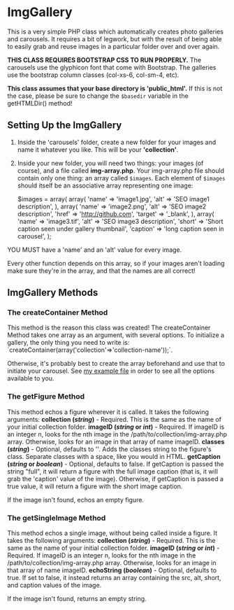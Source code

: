 # ImgGallery
This is a very simple PHP class which automatically creates photo galleries and carousels.  It requires a bit of legwork, but with the result of being able to easily grab and reuse images in a particular folder over and over again.

<strong>THIS CLASS REQUIRES BOOTSTRAP CSS TO RUN PROPERLY.</strong>
The carousels use the glyphicon font that come with Bootstrap.
The galleries use the bootstrap column classes (col-xs-6, col-sm-4, etc).

<strong>This class assumes that your base directory is 'public_html'.</strong>
If this is not the case, please be sure to change the `$basedir` variable in the getHTMLDir() method!

<h2>Setting Up the ImgGallery</h2>

1) Inside the 'carousels' folder, create a new folder for your images and name it whatever you like.  This will be your <strong>'collection'</strong>. 

2) Inside your new folder, you will need two things: your images (of course), and a file called <strong>img-array.php</strong>.  Your img-array.php file should contain only one thing:  an array called `$images`.  Each element of `$images` should itself be an associative array representing one image: 

    $images = array(
            array(
                'name' => 'image1.jpg',
                'alt' => 'SEO image1 description',
                ),
            array(
                'name' => 'image2.png',
                'alt' => 'SEO image2 description',
                'href' => 'http://github.com',
                'target' => '_blank',
                ),
            array(
                'name' => 'image3.tif',
                'alt' => 'SEO image3 description',
                'short' => 'Short caption seen under gallery thumbnail',
                'caption' => 'long caption seen in carousel',
        );

YOU MUST have a 'name' and an 'alt' value for every image.

Every other function depends on this array, so if your images aren't loading make sure they're in the array, and that the names are all correct!

<h2>ImgGallery Methods</h2>
<h3>The createContainer Method</h3>
This method is the reason this class was created!  The createContainer Method takes one array as an argument, with several options.  To initialize a gallery, the only thing you need to write is: `createContainer(array('collection'=>'collection-name'));`.

Otherwise, it's probably best to create the array beforehand and use that to initiate your carousel.  See <a href="./example.php">my example file</a> in order to see all the options available to you.  

<h3>The getFigure Method</h3>
This method echos a figure wherever it is called.  It takes the following arguments:
<strong>collection (<em>string</em>)</strong> -  Required. This is the same as the name of your initial collection folder.
<strong>imageID (<em>string</em> or <em>int</em>)</strong> - Required. If imageID is an integer n, looks for the nth image in the /path/to/collection/img-array.php array.  Otherwise, looks for an image in that array of name imageID.
<strong>classes (<em>string</em>)</strong> - Optional, defaults to ''. Adds the classes string to the figure's class.  Separate classes with a space, like you would in HTML.
<strong>getCaption (<em>string</em> or <em>boolean</em>)</strong> - Optional, defaults to false. If getCaption is passed the string "full", it will return a figure with the full image caption (that is, it will grab the 'caption' value of the image).  Otherwise, if getCaption is passed a true value, it will return a figure with the short image caption.

If the image isn't found, echos an empty figure.

<h3>The getSingleImage Method</h3>
This method echos a single image, without being called inside a figure.  It takes the following arguments:
<strong>collection (<em>string</em>)</strong> -  Required. This is the same as the name of your initial collection folder.
<strong>imageID (<em>string</em> or <em>int</em>)</strong> - Required. If imageID is an integer n, looks for the nth image in the /path/to/collection/img-array.php array.  Otherwise, looks for an image in that array of name imageID.
<strong>echoString (<em>boolean</em>)</strong> - Optional, defaults to true.  If set to false, it instead returns an array containing the src, alt, short, and caption values of the image.

If the image isn't found, returns an empty string.
